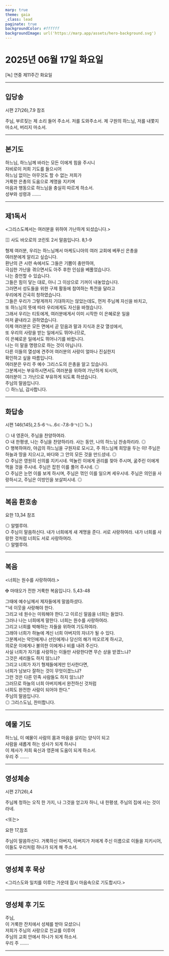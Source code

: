 ```yaml
---
marp: true
theme: gaia
_class: lead
paginate: true
backgroundColor: #ffffff
backgroundImage: url('https://marp.app/assets/hero-background.svg')
---
```


# 2025년 06월 17일 화요일

[녹] 연중 제11주간 화요일  




---

## 입당송

시편 27(26),7.9 참조

주님, 부르짖는 제 소리 들어 주소서. 저를 도와주소서. 제 구원의 하느님, 저를 내쫓지 마소서, 버리지 마소서.  
  


---

## 본기도

하느님, 하느님께 바라는 모든 이에게 힘을 주시니  
자비로이 저희 기도를 들으시어  
하느님 없이는 아무것도 할 수 없는 저희가  
거룩한 은총의 도움으로 계명을 지키며  
마음과 행동으로 하느님을 충실히 따르게 하소서.  
성부와 성령과 …….  
  


---

## 제1독서

<그리스도께서는 여러분을 위하여 가난하게 되셨습니다.>

▥ 사도 바오로의 코린토 2서 말씀입니다. 8,1-9

형제 여러분, 우리는 하느님께서 마케도니아의 여러 교회에 베푸신 은총을  
여러분에게 알리고 싶습니다.  
환난의 큰 시련 속에서도 그들은 기쁨이 충만하여,  
극심한 가난을 겪으면서도 아주 후한 인심을 베풀었습니다.  
나는 증언할 수 있습니다.  
그들은 힘이 닿는 대로, 아니 그 이상으로 기꺼이 내놓았습니다.  
그러면서 성도들을 위한 구제 활동에 참여하는 특전을 달라고  
우리에게 간곡히 청하였습니다.  
그들은 우리가 그렇게까지 기대하지는 않았는데도, 먼저 주님께 자신을 바치고,  
또 하느님의 뜻에 따라 우리에게도 자신을 바쳤습니다.  
그래서 우리는 티토에게, 여러분에게서 이미 시작한 이 은혜로운 일을  
마저 끝내라고 권하였습니다.  
이제 여러분은 모든 면에서 곧 믿음과 말과 지식과 온갖 열성에서,  
또 우리의 사랑을 받는 일에서도 뛰어나므로,  
이 은혜로운 일에서도 뛰어나기를 바랍니다.  
나는 이 말을 명령으로 하는 것이 아닙니다.  
다른 이들의 열성에 견주어 여러분의 사랑이 얼마나 진실한지  
확인하고 싶을 따름입니다.  
여러분은 우리 주 예수 그리스도의 은총을 알고 있습니다.  
그분께서는 부유하시면서도 여러분을 위하여 가난하게 되시어,  
여러분이 그 가난으로 부유하게 되도록 하셨습니다.  
주님의 말씀입니다.  
◎ 하느님, 감사합니다.  
  


---

## 화답송

시편 146(145),2.5-6ㄱㄴ.6ㄷ-7.8-9ㄱ(◎ 1ㄴ)

◎ 내 영혼아, 주님을 찬양하여라.  
○ 내 한평생, 나는 주님을 찬양하리라. 사는 동안, 나의 하느님 찬송하리라. ◎  
○ 행복하여라, 야곱의 하느님을 구원자로 모시고, 주 하느님께 희망을 두는 이! 주님은 하늘과 땅을 지으시고, 바다와 그 안의 모든 것을 만드셨네. ◎  
○ 주님은 영원히 신의를 지키시네. 억눌린 이에게 권리를 찾아 주시며, 굶주린 이에게 먹을 것을 주시네. 주님은 잡힌 이를 풀어 주시네. ◎  
○ 주님은 눈먼 이를 보게 하시며, 주님은 꺾인 이를 일으켜 세우시네. 주님은 의인을 사랑하시고, 주님은 이방인을 보살피시네. ◎  
  


---

## 복음 환호송

요한 13,34 참조

◎ 알렐루야.  
○ 주님이 말씀하신다. 내가 너희에게 새 계명을 준다. 서로 사랑하여라. 내가 너희를 사랑한 것처럼 너희도 서로 사랑하여라.  
◎ 알렐루야.  
  


---

## 복음

<너희는 원수를 사랑하여라.>

✠ 마태오가 전한 거룩한 복음입니다. 5,43-48

그때에 예수님께서 제자들에게 말씀하셨다.  
“‘네 이웃을 사랑해야 한다.  
그리고 네 원수는 미워해야 한다.’고 이르신 말씀을 너희는 들었다.  
그러나 나는 너희에게 말한다. 너희는 원수를 사랑하여라.  
그리고 너희를 박해하는 자들을 위하여 기도하여라.  
그래야 너희가 하늘에 계신 너희 아버지의 자녀가 될 수 있다.  
그분께서는 악인에게나 선인에게나 당신의 해가 떠오르게 하시고,  
의로운 이에게나 불의한 이에게나 비를 내려 주신다.  
사실 너희가 자기를 사랑하는 이들만 사랑한다면 무슨 상을 받겠느냐?  
그것은 세리들도 하지 않느냐?  
그리고 너희가 자기 형제들에게만 인사한다면,  
너희가 남보다 잘하는 것이 무엇이겠느냐?  
그런 것은 다른 민족 사람들도 하지 않느냐?  
그러므로 하늘의 너희 아버지께서 완전하신 것처럼  
너희도 완전한 사람이 되어야 한다.”  
주님의 말씀입니다.  
◎ 그리스도님, 찬미합니다.  
  


---

## 예물 기도

하느님, 이 예물이 사람의 몸과 마음을 살리는 양식이 되고  
사람을 새롭게 하는 성사가 되게 하시니  
이 제사가 저희 육신과 영혼에 도움이 되게 하소서.  
우리 주 …….  
  


---

## 영성체송

시편 27(26),4

주님께 청하는 오직 한 가지, 나 그것을 얻고자 하니, 내 한평생, 주님의 집에 사는 것이라네.  
  
<또는>  
  
요한 17,참조  
  
주님이 말씀하신다. 거룩하신 아버지, 아버지가 저에게 주신 이름으로 이들을 지키시어, 이들도 우리처럼 하나가 되게 해 주소서.  


---

## 영성체 후 묵상

<그리스도와 일치를 이루는 가운데 잠시 마음속으로 기도합시다.>  


---

## 영성체 후 기도

주님,  
이 거룩한 잔치에서 성체를 받아 모셨으니  
저희가 주님의 사랑으로 친교를 이루어  
주님의 교회 안에서 하나가 되게 하소서.  
우리 주 …….  
  


---